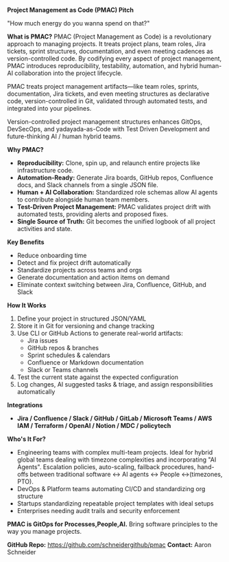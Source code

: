 
**Project Management as Code (PMAC) Pitch**

"How much energy do you wanna spend on that?"

**What is PMAC?**
PMAC (Project Management as Code) is a revolutionary approach to managing projects. It treats project plans, team roles, Jira tickets, sprint structures, documentation, and even meeting cadences as version-controlled code. By codifying every aspect of project management, PMAC introduces reproducibility, testability, automation, and hybrid human-AI collaboration into the project lifecycle.

PMAC treats project management artifacts—like team roles, sprints, documentation, Jira tickets, and even meeting structures as declarative code, version-controlled in Git, validated through automated tests, and integrated into your pipelines.

Version-controlled project management structures enhances GitOps, DevSecOps, and yadayada-as-Code with Test Driven Development and future-thinking AI / human hybrid teams.

**Why PMAC?**
- **Reproducibility:** Clone, spin up, and relaunch entire projects like infrastructure code.
- **Automation-Ready:** Generate Jira boards, GitHub repos, Confluence docs, and Slack channels from a single JSON file.
- **Human + AI Collaboration:** Standardized role schemas allow AI agents to contribute alongside human team members.
- **Test-Driven Project Management:** PMAC validates project drift with automated tests, providing alerts and proposed fixes.
- **Single Source of Truth:** Git becomes the unified logbook of all project activities and state.

**Key Benefits**
- Reduce onboarding time
- Detect and fix project drift automatically
- Standardize projects across teams and orgs
- Generate documentation and action items on demand
- Eliminate context switching between Jira, Confluence, GitHub, and Slack

**How It Works**
1. Define your project in structured JSON/YAML
2. Store it in Git for versioning and change tracking
3. Use CLI or GitHub Actions to generate real-world artifacts:
   - Jira issues
   - GitHub repos & branches
   - Sprint schedules & calendars
   - Confluence or Markdown documentation
   - Slack or Teams channels
4. Test the current state against the expected configuration
5. Log changes, AI suggested tasks & triage, and assign responsibilities automatically

**Integrations**
- **Jira / Confluence / Slack / GitHub / GitLab / Microsoft Teams / AWS IAM / Terraform / OpenAI / Notion / MDC / policytech**

**Who's It For?**
- Engineering teams with complex multi-team projects. Ideal for hybrid global teams dealing with timezone complexities and incorporating "AI Agents". Escalation policies, auto-scaling, failback procedures, hand-offs between traditional software <-> AI agents <-> People <->(timezones, PTO). 
- DevOps & Platform teams automating CI/CD and standardizing org structure
- Startups standardizing repeatable project templates with ideal setups
- Enterprises needing audit trails and security enforcement

**PMAC is GitOps for Processes,People,AI.**
Bring software principles to the way you manage projects.

**GitHub Repo:** https://github.com/schneidergithub/pmac
**Contact:** Aaron Schneider
